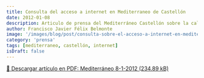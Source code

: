 ```yaml
---
title: Consulta del acceso a internet en Mediterraneo de Castellón
date: 2012-01-08
description: Articulo de prensa del Mediterráneo Castellón sobre la calidad y disponibilidad del acceso a internet en la zona, destacando la importancia de la conectividad en la región.
author: Francisco Javier Félix Belmonte
image: '/images/blog/post/consulta-sobre-el-acceso-a-internet-en-mediterraneo-de-castellon.webp'
category: 'prensa'
tags: [mediterraneo, castellón, internet]
isDraft: false
---
```


[📄 Descargar artículo en PDF: Mediterráneo 8-1-2012 (234.89 kB)](https://inode64.com)